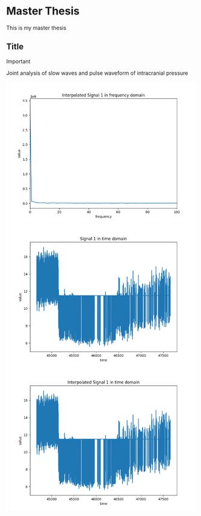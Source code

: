 # Master Thesis
This is my master thesis 
## Title
> [!IMPORTANT] 
> Joint analysis of slow waves and pulse waveform of intracranial pressure

![fft](./img/fft.png)
![Figure_1](./img/Figure_1.png)
![Figure_2](./img/Figure_2.png)

